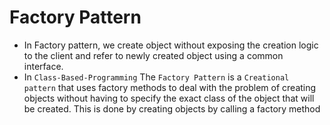 # Factory Pattern

- In Factory pattern, we create object without exposing the creation logic to the client and refer to newly created object using a common interface.
- In `Class-Based-Programming` The `Factory Pattern` is a `Creational pattern` that uses factory methods to deal with the problem of creating objects without having to specify the exact class of the object that will be created. This is done by creating objects by calling a factory method